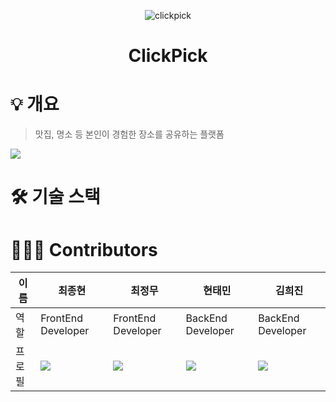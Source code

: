 <div align="center">

![clickpick](https://github.com/ClickPickProject/FrontEnd/assets/144521987/3eefdd64-2266-4c81-be7d-aff6a65acd8c)

<h1 align="center">ClickPick</h1>

</div>

# 💡 개요

> 맛집, 명소 등 본인이 경험한 장소를 공유하는 플랫폼

![](https://github.com/ClickPickProject/FrontEnd/assets/144521987/f163330e-bcf9-47a3-b91f-f20489914d43)

# 🛠️ 기술 스택

# 👩🏻‍💻 Contributors

| 이름   | 최종현                             | 최정무                                  | 현태민                                        | 김희진                                 |
| ------ | ---------------------------------- | --------------------------------------- | --------------------------------------------- | -------------------------------------- |
| 역할   | FrontEnd Developer                 | FrontEnd Developer                      | BackEnd Developer                             | BackEnd Developer                      |
| 프로필 | ![](https://github.com/elbyss.png) | ![](https://github.com/choijungmua.png) | ![](https://github.com/taemintaeminHyeon.png) | ![](https://github.com/huijin-kim.png) |
